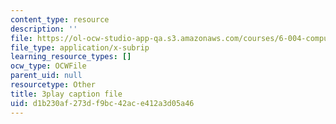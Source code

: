 ```yaml
---
content_type: resource
description: ''
file: https://ol-ocw-studio-app-qa.s3.amazonaws.com/courses/6-004-computation-structures-spring-2017/d1b230af273df9bc42ace412a3d05a46_Um6UH_PRJ4k.srt
file_type: application/x-subrip
learning_resource_types: []
ocw_type: OCWFile
parent_uid: null
resourcetype: Other
title: 3play caption file
uid: d1b230af-273d-f9bc-42ac-e412a3d05a46
---
```

